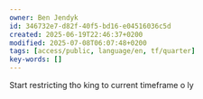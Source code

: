 ```yaml
---
owner: Ben Jendyk
id: 346732e7-d82f-40f5-bd16-e04516036c5d
created: 2025-06-19T22:46:37+0200
modified: 2025-07-08T06:07:48+0200
tags: [access/public, language/en, tf/quarter]
key-words: []
---
```


Start restricting tho king to current timeframe o ly